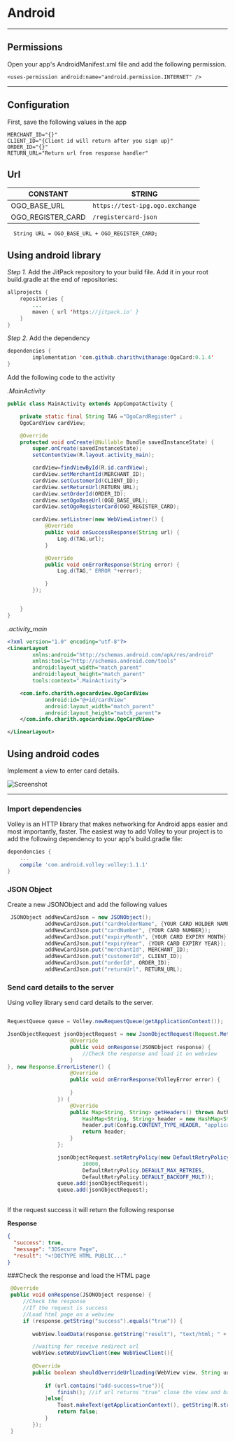 # Android

---

## Permissions

Open your app's AndroidManifest.xml file and add the following permission.

``` http
<uses-permission android:name="android.permission.INTERNET" />
```

---

## Configuration

First, save the following values in the app

``` http
MERCHANT_ID="{}"
CLIENT_ID="{Client id will return after you sign up}"
ORDER_ID="{}"
RETURN_URL="Return url from response handler"
```

## Url

| CONSTANT           | STRING                            |
| ------------------ |--------------------------------|
| OGO_BASE_URL       |`https://test-ipg.ogo.exchange` |
| OGO_REGISTER_CARD  |`/registercard-json`            |

``` url
  String URL = OGO_BASE_URL + OGO_REGISTER_CARD;
```

## Using android library

*Step 1.* 
Add the JitPack repository to your build file.
Add it in your root build.gradle at the end of repositories:

``` java 
allprojects {
	repositories {
		...
		maven { url 'https://jitpack.io' }
	}
}
```

*Step 2.*
 Add the dependency

``` java 
dependencies {
	    implementation 'com.github.charithvithanage:OgoCard:0.1.4'
}
```

Add the following code to the activity

*.MainActivity*

```java
public class MainActivity extends AppCompatActivity {

    private static final String TAG ="OgoCardRegister" ;
    OgoCardView cardView;

    @Override
    protected void onCreate(@Nullable Bundle savedInstanceState) {
        super.onCreate(savedInstanceState);
        setContentView(R.layout.activity_main);

        cardView=findViewById(R.id.cardView);
        cardView.setMerchantId(MERCHANT_ID);
        cardView.setCustomerId(CLIENT_ID);
        cardView.setReturnUrl(RETURN_URL);
        cardView.setOrderId(ORDER_ID);
        cardView.setOgoBaseUrl(OGO_BASE_URL);
        cardView.setOgoRegisterCard(OGO_REGISTER_CARD);

        cardView.setListner(new WebViewListner() {
            @Override
            public void onSuccessResponse(String url) {
                Log.d(TAG,url);
            }

            @Override
            public void onErrorResponse(String error) {
                Log.d(TAG," ERROR "+error);

            }
        });


    }
}
```

*.activity_main*

```xml
<?xml version="1.0" encoding="utf-8"?>
<LinearLayout
        xmlns:android="http://schemas.android.com/apk/res/android"
        xmlns:tools="http://schemas.android.com/tools"
        android:layout_width="match_parent"
        android:layout_height="match_parent"
        tools:context=".MainActivity">

    <com.info.charith.ogocardview.OgoCardView
            android:id="@+id/cardView"
            android:layout_width="match_parent"
            android:layout_height="match_parent">
    </com.info.charith.ogocardview.OgoCardView>

</LinearLayout>
```

## Using android codes

Implement a view to enter card details. 

![Screenshot](img/card_view.jpg)

---

### Import dependencies

Volley is an HTTP library that makes networking for Android apps easier and most importantly, faster. The easiest way to add Volley to your project is to add the following dependency to your app's build.gradle file:


``` gradle
dependencies {
    ...
    compile 'com.android.volley:volley:1.1.1'
}
```

### JSON Object



Create a new JSONObject and add the following values

``` java
 JSONObject addNewCardJson = new JSONObject();
            addNewCardJson.put("cardHolderName", {YOUR CARD HOLDER NAME});
            addNewCardJson.put("cardNumber", {YOUR CARD NUMBER});
            addNewCardJson.put("expiryMonth", {YOUR CARD EXPIRY MONTH});
            addNewCardJson.put("expiryYear", {YOUR CARD EXPIRY YEAR});
            addNewCardJson.put("merchantId", MERCHANT_ID);
            addNewCardJson.put("customerId", CLIENT_ID);
            addNewCardJson.put("orderId", ORDER_ID);
            addNewCardJson.put("returnUrl", RETURN_URL);
```
### Send card details to the server

Using volley library send card details to the server. 

``` java

RequestQueue queue = Volley.newRequestQueue(getApplicationContext());               

JsonObjectRequest jsonObjectRequest = new JsonObjectRequest(Request.Method.POST,url,addCardRequest , new Response.Listener<JSONObject>() {
                    @Override
                    public void onResponse(JSONObject response) {
                        //Check the response and load it on webview
                    }
}, new Response.ErrorListener() {
                    @Override
                    public void onErrorResponse(VolleyError error) {
                      
                    }
                }) {
                    @Override
                    public Map<String, String> getHeaders() throws AuthFailureError {
                        HashMap<String, String> header = new HashMap<String, String>();
                        header.put(Config.CONTENT_TYPE_HEADER, "application/json");
                        return header;
                    }
                };

                jsonObjectRequest.setRetryPolicy(new DefaultRetryPolicy(
                        10000,
                        DefaultRetryPolicy.DEFAULT_MAX_RETRIES,
                        DefaultRetryPolicy.DEFAULT_BACKOFF_MULT));
                queue.add(jsonObjectRequest);
                queue.add(jsonObjectRequest);                
				
```

If the request success it will return the following response

**Response**

``` json
{
  "success": true,
  "message": "3DSecure Page",
  "result": "<!DOCTYPE HTML PUBLIC..."
}
``` 

###Check the response and load the HTML page

``` java
 @Override
 public void onResponse(JSONObject response) {
     //Check the response 
	 //If the request is success 
	 //Load html page on a webview
	 if (response.getString("success").equals("true")) {
                             
        webView.loadData(response.getString("result"), "text/html; " + "charset=utf-8", "UTF-8");

        //waiting for receive redirect url
        webView.setWebViewClient(new WebViewClient(){
		
        @Override
        public boolean shouldOverrideUrlLoading(WebView view, String url) {
        
			if (url.contains("add-success=true")){
				finish(); //if url returns "true" close the view and back to main
			}else{
				Toast.makeText(getApplicationContext(), getString(R.string.new_add_card_fail_message), Toast.LENGTH_LONG).show();
				return false;
			}
        });
 }
```


<!-- 
        DoPurchase:
          Type: Api
          Properties:
            Path: /purchase
            Method: post
        DoSettlement:
          Type: Api
          Properties:
            Path: /settlement
            Method: post
        DoVoid:
          Type: Api
          Properties:
            Path: /void
            Method: post
        DoPreauth:
          Type: Api
          Properties:
            Path: /preauth
            Method: post
        DoCompletion:
          Type: Api
          Properties:
            Path: /completion
            Method: post 
-->
